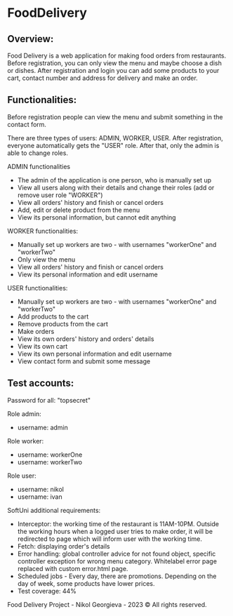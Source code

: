 # FoodDelivery

[//]: # (This is my final project for SoftUni Java Web module. It's made during Spring Advanced course in SoftUni and has only educational purpose at this moment.)
[//]: # (The project is still in progress. Until 9th April it will be ready for the online project defense. After that with all new knowledge, I'll continue developing it.)

Overview:
-----------------

Food Delivery is a web application for making food orders from restaurants.
Before registration, you can only view the menu and maybe choose a dish or dishes.
After registration and login you can add some products to your cart, contact number and address for delivery and
make an order.

[//]: # ()

[//]: # (Pages:)

[//]: # (--------------------------------------------)

[//]: # ()

[//]: # (  - Contact us page:)

[//]: # ( ![img_5.png]&#40;img_5.png&#41;)

[//]: # ()

[//]: # (  - Menu page:)

[//]: # ( ![img_6.png]&#40;img_6.png&#41;)

[//]: # ()

[//]: # (  - Menu - category page with anonymous user or worker:)

[//]: # (![img_8.png]&#40;img_8.png&#41;)

[//]: # ()

[//]: # (  - Register page:)

[//]: # (![img_9.png]&#40;img_9.png&#41;)

[//]: # (  - Login page:)

[//]: # (![img_10.png]&#40;img_10.png&#41;)

[//]: # (  - Home page:)

[//]: # (  ![img_11.png]&#40;img_11.png&#41;)

[//]: # (  - Menu - category page with admin user:)

[//]: # (![img_12.png]&#40;img_12.png&#41;)

[//]: # (  - Product edit page:)

[//]: # (![img_13.png]&#40;img_13.png&#41;)

[//]: # (  - All orders history page with admin or worker logged:)

[//]: # (![img_14.png]&#40;img_14.png&#41;)

[//]: # (  - Order's details page:)

[//]: # (![img_15.png]&#40;img_15.png&#41;)

[//]: # (  - All users page:)

[//]: # (![img_16.png]&#40;img_16.png&#41;)

[//]: # (  - User's details page with admin logged:)

[//]: # (![img_17.png]&#40;img_17.png&#41;)

[//]: # (  - Add product page:)

[//]: # (![img_18.png]&#40;img_18.png&#41;)

[//]: # (  - Personal information with admin logged:)

[//]: # (![img_20.png]&#40;img_20.png&#41;)

[//]: # (  - Personal information page with worker or user logged:)

[//]: # (![img_21.png]&#40;img_21.png&#41;)

[//]: # (  - Edit username page:)

[//]: # (![img_22.png]&#40;img_22.png&#41;)

[//]: # (  - Menu - category page with user:)

[//]: # (![img_23.png]&#40;img_23.png&#41;)

[//]: # (  - Cart page:)

[//]: # (![img_24.png]&#40;img_24.png&#41;)

[//]: # (  - Finalize order page:)

[//]: # (![img_26.png]&#40;img_26.png&#41;)

[//]: # (  - Orders history for authenticated user page:)

[//]: # (![img_27.png]&#40;img_27.png&#41;)

[//]: # (  - Page for closed restaurant:)

[//]: # (![img_25.png]&#40;img_25.png&#41;)

[//]: # ()

Functionalities:
-----------------------------------------------------

Before registration people can view the menu and submit something in the contact form.

There are three types of users: ADMIN, WORKER, USER.
After registration, everyone automatically gets the "USER" role.
After that, only the admin is able to change roles.

ADMIN functionalities

- The admin of the application is one person, who is manually set up
- View all users along with their details and change their roles (add or remove user role "WORKER")
- View all orders' history and finish or cancel orders 
- Add, edit or delete product from the menu
- View its personal information, but cannot edit anything

WORKER functionalities:

- Manually set up workers are two - with usernames "workerOne" and "workerTwo"
- Only view the menu
- View all orders' history and finish or cancel orders
- View its personal information and edit username

USER functionalities:

- Manually set up workers are two - with usernames "workerOne" and "workerTwo"
- Add products to the cart
- Remove products from the cart
- Make orders
- View its own orders' history and orders' details
- View its own cart
- View its own personal information and edit username
- View contact form and submit some message

Test accounts:
---------------------------------------------

Password for all: "topsecret"

Role admin:

- username: admin

Role worker:

- username: workerOne
- username: workerTwo

Role user:

- username: nikol
- username: ivan

SoftUni additional requirements:

- Interceptor: the working time of the restaurant is 11AM-10PM. Outside the working hours when a logged user tries to make
  order, it will be redirected to page which will inform user with the working time.
- Fetch: displaying order's details
- Error handling: global controller advice for not found object, specific controller exception for wrong menu category.
Whitelabel error page replaced with custom error.html page.
- Scheduled jobs - Every day, there are promotions. Depending on the day of week, some products have lower prices.
- Test coverage: 44%



Food Delivery Project - Nikol Georgieva - 2023 &copy; All rights reserved.